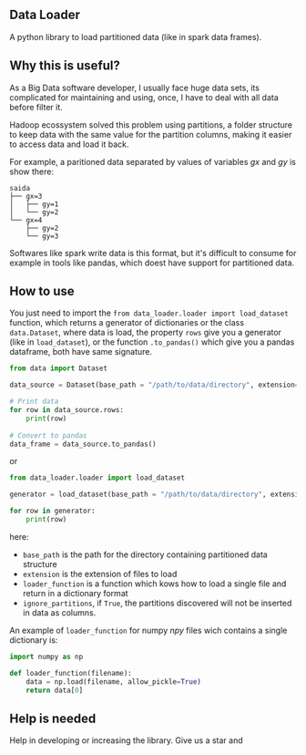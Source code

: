 ## Data Loader
A python library to load partitioned data (like in spark data frames).

## Why this is useful?
As a Big Data software developer, I usually face huge data sets, its complicated for maintaining and using, once, I have to deal with all data before filter it.

Hadoop ecossystem solved this problem using partitions, a folder structure to keep data with the same value for the partition columns, making it easier to access data and load it back.

For example, a paritioned data separated by values of variables *gx* and *gy* is show there:

```
saida  
├── gx=3  
│   ├── gy=1  
│   └── gy=2  
└── gx=4  
    ├── gy=2  
    └── gy=3  
```

Softwares like spark write data is this format, but it's difficult to consume for example in tools like pandas, which doest have support for partitioned data.

## How to use
You just need to import the `from data_loader.loader import load_dataset` function, which returns a generator of dictionaries or the class `data.Dataset`, where data is load, the property `rows` give you a generator (like in `load_dataset`), or the function `.to_pandas()` which give you a pandas dataframe, both have same signature.

```python
from data import Dataset

data_source = Dataset(base_path = "/path/to/data/directory", extension="csv", loader_function, ignore_partitions=False)

# Print data
for row in data_source.rows:
    print(row)
    
# Convert to pandas
data_frame = data_source.to_pandas()    
```

or

```python
from data_loader.loader import load_dataset

generator = load_dataset(base_path = "/path/to/data/directory", extension="csv", loader_function, ignore_partitions=False)

for row in generator:
    print(row)
```


here:

* `base_path` is the path for the directory containing partitioned data structure
* `extension` is the extension of files to load
* `loader_function` is a function which kows how to load a single file and return in a dictionary format
* `ignore_partitions`, if `True`, the partitions discovered will not be inserted in data as columns.

An example of `loader_function` for numpy *npy* files wich contains a single dictionary is:

```python
import numpy as np

def loader_function(filename):
    data = np.load(filename, allow_pickle=True)
    return data[0]
```

## Help is needed

Help in developing or increasing the library. Give us a star and 